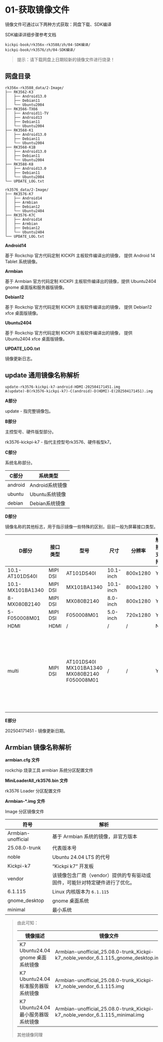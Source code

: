 # 01-获取镜像文件

镜像文件可通过以下两种方式获取：网盘下载、SDK编译

SDK编译详细步骤参考文档

```
kickpi-book/rk356x-rk3588/zh/04-SDK编译/
kickpi-book/rk3576/zh/04-SDK编译/
```

> 提示：请下载网盘上日期较新的镜像文件进行烧录！



## 网盘目录

```
rk356x-rk3588_data/2-Image/
├── RK3562-K3
│   ├── Android13.0
│   ├── Debian11
│   └── Ubuntu2004
├── RK3566-TX66
│   ├── Android11-TV
│   ├── Android13
│   ├── Debian11
│   └── Ubuntu2004
├── RK3568-K1
│   ├── Android13.0
│   ├── Debian11
│   └── Ubuntu2004
├── RK3568-K1B
│   ├── Android13.0
│   ├── Debian11
│   └── Ubuntu2004
├── RK3588-K8
│   ├── Android13.0
│   ├── Debian11
│   └── Ubuntu2004
└── UPDATE_LOG.txt

rk3576_data/2-Image/
├── RK3576-K7
│   ├── Android14
│   ├── Armbian
│   ├── Debian12
│   └── Ubuntu2404
├── RK3576-K7C
│   ├── Android14
│   ├── Armbian
│   ├── Debian12
│   └── Ubuntu2404
└── UPDATE_LOG.txt
```



**Android14**

基于 Rockchip 官方代码定制 KICKPI 主板软件编译出的镜像， 提供 Android 14 Tablet 系统镜像。

**Armbian**

基于 Armbian 官方代码定制 KICKPI 主板软件编译出的镜像，提供 Ubuntu2404 gnome 桌面版和服务器版镜像。

**Debian12**

基于 Rockchip 官方代码定制 KICKPI 主板软件编译出的镜像， 提供 Debian12 xfce 桌面版镜像。

**Ubuntu2404**

基于 Rockchip 官方代码定制 KICKPI 主板软件编译出的镜像， 提供 Ubuntu2404 xfce 桌面版镜像。

**UPDATE_LOG.txt**

镜像更新日志。



## update 通用镜像名称解析

```
update-rk3576-kickpi-k7-android-HDMI-202504171451.img
A(update)-B(rk3576-kickpi-k7)-C(android)-D(HDMI)-E(202504171451).img
```

**A部分**

update - 指完整镜像包。



**B部分**

主控型号、硬件版型部分。

rk3576-kickpi-k7 - 指代主控型号rk3576、硬件板型k7。



**C部分**

系统名称部分。

| C部分   | 系统类型        |
| ------- | --------------- |
| android | Android系统镜像 |
| ubuntu  | Ubuntu系统镜像  |
| debian  | Debian系统镜像  |



**D部分**

镜像名称的其他标志，用于指示镜像一些特殊的区别，目前一般为屏幕接口类型。

| D部分            | 接口类型 | **型号**                                                    | **尺寸**  | **分辨率** | 触摸支持 | 备注                                                         |
| ---------------- | -------- | ----------------------------------------------------------- | --------- | ---------- | -------- | ------------------------------------------------------------ |
| 10.1-AT101DS40I  | MIPI DSI | AT101DS40I                                                  | 10.1-inch | 800x1280   | Y        |                                                              |
| 10.1-MX101BA1340 | MIPI DSI | MX101BA1340                                                 | 10.1-inch | 800x1280   | Y        |                                                              |
| 8-MX080B2140     | MIPI DSI | MX080B2140                                                  | 8.0-inch  | 800x1280   | Y        |                                                              |
| 5-F050008M01     | MIPI DSI | F050008M01                                                  | 5.0-inch  | 720x1280   | Y        |                                                              |
| HDMI             | HDMI     | /                                                           | /         | /          | N        |                                                              |
| multi            | MIPI DSI | AT101DS40I<br />MX101BA1340<br />MX080B2140<br />F050008M01 | /         | /          | Y        | 根据硬件自动识别 MIPI 屏型号（不接 MIPI 屏幕，默认显示HDMI），**主板版本 V1.3 后支持** !!! |



**E部分**

202504171451 - 镜像更新日期。



## Armbian 镜像名称解析

**armbian.cfg 文件**

rockchip 烧录工具 armbian 系统分区配置文件



**MiniLoaderAll_rk3576.bin 文件**

rk3576 Loader 分区配置文件



**Armbian-*.img 文件**

Image 分区镜像文件

| 符号               | 解析                                                         |
| ------------------ | ------------------------------------------------------------ |
| Armbian-unofficial | 基于 Armbian 系统的镜像，非官方版本                          |
| 25.08.0-trunk      | 代表版本号                                                   |
| noble              | Ubuntu 24.04 LTS 的代号                                      |
| Kickpi-k7          | “Kickpi k7” 开发板                                           |
| vendor             | 该镜像包含厂商（vendor）提供的专有驱动或固件，可能针对特定硬件进行了优化。 |
| 6.1.115            | Linux 内核版本为 `6.1.115`                                   |
| gnome_desktop      | gnome 桌面系统                                               |
| minimal            | 最小系统                                                     |

> 由此可知：
>
> | 镜像描述                            | 镜像文件                                                     |
> | ----------------------------------- | ------------------------------------------------------------ |
> | K7 Ubuntu24.04 gnome 桌面系统镜像   | Armbian-unofficial_25.08.0-trunk_Kickpi-k7_noble_vendor_6.1.115_gnome_desktop.img |
> | K7 Ubuntu24.04 标准服务器版系统镜像 | Armbian-unofficial_25.08.0-trunk_Kickpi-k7_noble_vendor_6.1.115.img |
> | K7 Ubuntu24.04 最小服务器版系统镜像 | Armbian-unofficial_25.08.0-trunk_Kickpi-k7_noble_vendor_6.1.115_minimal.img |
>
> 其他镜像同理

